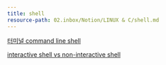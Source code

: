```yaml
---
title: shell
resource-path: 02.inbox/Notion/LINUX & C/shell.md
---
```

[터미널 command line shell](../../../temp/터미널%20command%20line%20shell.md)

[interactive shell vs non-interactive shell](../../../temp/interactive%20shell%20vs%20non-interactive%20shell.md)